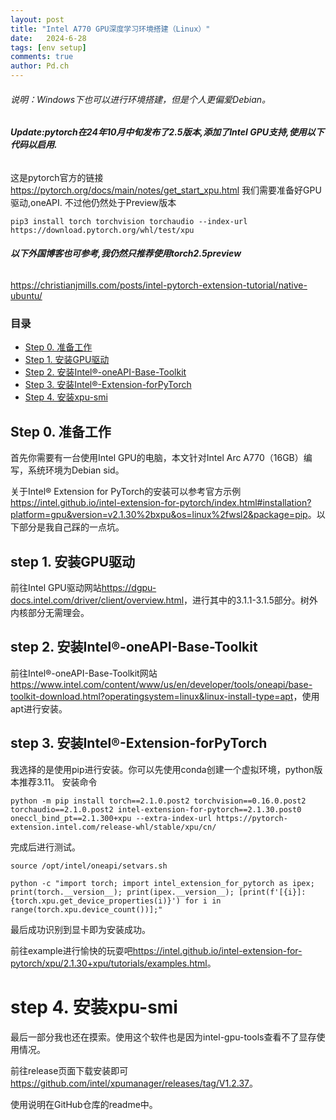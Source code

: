 ```yaml
---
layout: post
title: "Intel A770 GPU深度学习环境搭建（Linux）"
date:   2024-6-28
tags: [env setup]
comments: true
author: Pd.ch
---
```


###### 说明：Windows下也可以进行环境搭建，但是个人更偏爱Debian。

###### **Update:pytorch在24年10月中旬发布了2.5版本,添加了Intel GPU支持,使用以下代码以启用.**

这是pytorch官方的链接<https://pytorch.org/docs/main/notes/get_start_xpu.html>
我们需要准备好GPU驱动,oneAPI.
不过他仍然处于Preview版本
```
pip3 install torch torchvision torchaudio --index-url https://download.pytorch.org/whl/test/xpu
```

###### **以下外国博客也可参考,我仍然只推荐使用torch2.5preview**
<https://christianjmills.com/posts/intel-pytorch-extension-tutorial/native-ubuntu/>

<!-- more -->

### 目录

- [Step 0. 准备工作](#step-0-准备工作)
- [Step 1. 安装GPU驱动](#step-1-安装GPU驱动)
- [Step 2. 安装Intel®-oneAPI-Base-Toolkit](#step-2-安装Intel®-oneAPI-Base-Toolkit)
- [Step 3. 安装Intel®-Extension-forPyTorch](#step-3-安装Intel®-Extension-for-PyTorch)
- [Step 4. 安装xpu-smi](#step-4-安装xpu-smi)

## Step 0. 准备工作

首先你需要有一台使用Intel GPU的电脑，本文针对Intel Arc A770（16GB）编写，系统环境为Debian sid。

关于Intel® Extension for PyTorch的安装可以参考官方示例<https://intel.github.io/intel-extension-for-pytorch/index.html#installation?platform=gpu&version=v2.1.30%2bxpu&os=linux%2fwsl2&package=pip>。以下部分是我自己踩的一点坑。

## step 1. 安装GPU驱动

前往Intel GPU驱动网站<https://dgpu-docs.intel.com/driver/client/overview.html>，进行其中的3.1.1-3.1.5部分。树外内核部分无需理会。

## step 2. 安装Intel®-oneAPI-Base-Toolkit

前往Intel®-oneAPI-Base-Toolkit网站<https://www.intel.com/content/www/us/en/developer/tools/oneapi/base-toolkit-download.html?operatingsystem=linux&linux-install-type=apt>，使用apt进行安装。

## step 3. 安装Intel®-Extension-forPyTorch

我选择的是使用pip进行安装。你可以先使用conda创建一个虚拟环境，python版本推荐3.11。
安装命令
~~~
python -m pip install torch==2.1.0.post2 torchvision==0.16.0.post2 torchaudio==2.1.0.post2 intel-extension-for-pytorch==2.1.30.post0 oneccl_bind_pt==2.1.300+xpu --extra-index-url https://pytorch-extension.intel.com/release-whl/stable/xpu/cn/
~~~

完成后进行测试。

~~~
source /opt/intel/oneapi/setvars.sh
~~~

~~~
python -c "import torch; import intel_extension_for_pytorch as ipex; print(torch.__version__); print(ipex.__version__); [print(f'[{i}]: {torch.xpu.get_device_properties(i)}') for i in range(torch.xpu.device_count())];"
~~~
最后成功识别到显卡即为安装成功。

前往example进行愉快的玩耍吧<https://intel.github.io/intel-extension-for-pytorch/xpu/2.1.30+xpu/tutorials/examples.html>。

# step 4. 安装xpu-smi

最后一部分我也还在摸索。使用这个软件也是因为intel-gpu-tools查看不了显存使用情况。

前往release页面下载安装即可<https://github.com/intel/xpumanager/releases/tag/V1.2.37>。

使用说明在GitHub仓库的readme中。
